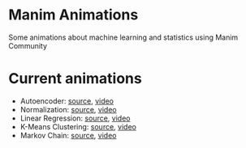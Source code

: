 # Manim Animations
Some animations about machine learning and statistics using Manim Community

# Current animations

- Autoencoder: [source](./src/autoencoder.py), [video](./videos/Autoencoder.mp4)
- Normalization: [source](./src/normalization.py), [video](./videos/Normalization.mp4)
- Linear Regression: [source](./src/linreg.py), [video](./videos/LinearRegression.mp4)
- K-Means Clustering: [source](./src/kmeans.py), [video](./videos/KMeans.mp4)
- Markov Chain: [source](./src/markov.py), [video](./videos/MarkovChain.mp4)